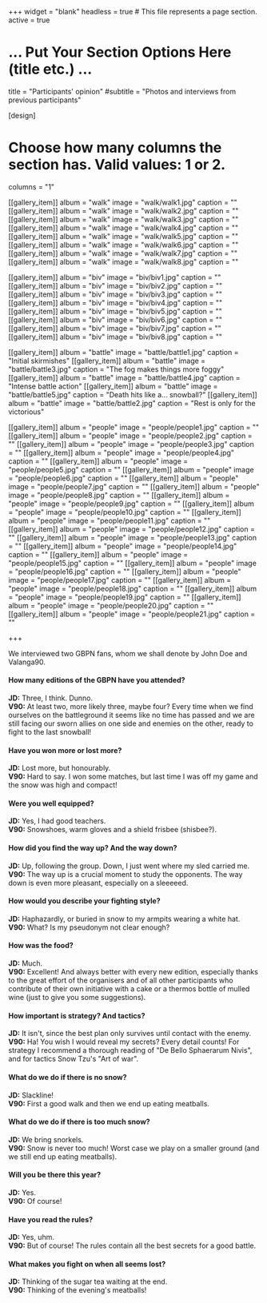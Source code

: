 +++
widget = "blank"
headless = true  # This file represents a page section.
active = true

# ... Put Your Section Options Here (title etc.) ...
title = "Participants' opinion"
#subtitle = "Photos and interviews from previous participants"

[design]
  # Choose how many columns the section has. Valid values: 1 or 2.
  columns = "1"

[[gallery_item]]
  album = "walk"
  image = "walk/walk1.jpg"
  caption = ""
[[gallery_item]]
  album = "walk"
  image = "walk/walk2.jpg"
  caption = ""
[[gallery_item]]
  album = "walk"
  image = "walk/walk3.jpg"
  caption = ""
[[gallery_item]]
  album = "walk"
  image = "walk/walk4.jpg"
  caption = ""
[[gallery_item]]
  album = "walk"
  image = "walk/walk5.jpg"
  caption = ""
[[gallery_item]]
  album = "walk"
  image = "walk/walk6.jpg"
  caption = ""
[[gallery_item]]
  album = "walk"
  image = "walk/walk7.jpg"
  caption = ""
[[gallery_item]]
  album = "walk"
  image = "walk/walk8.jpg"
  caption = ""

[[gallery_item]]
  album = "biv"
  image = "biv/biv1.jpg"
  caption = ""
[[gallery_item]]
  album = "biv"
  image = "biv/biv2.jpg"
  caption = ""
[[gallery_item]]
  album = "biv"
  image = "biv/biv3.jpg"
  caption = ""
[[gallery_item]]
  album = "biv"
  image = "biv/biv4.jpg"
  caption = ""
[[gallery_item]]
  album = "biv"
  image = "biv/biv5.jpg"
  caption = ""
[[gallery_item]]
  album = "biv"
  image = "biv/biv6.jpg"
  caption = ""
[[gallery_item]]
  album = "biv"
  image = "biv/biv7.jpg"
  caption = ""
[[gallery_item]]
  album = "biv"
  image = "biv/biv8.jpg"
  caption = ""
  
[[gallery_item]]
  album = "battle"
  image = "battle/battle1.jpg"
  caption = "Initial skirmishes"
[[gallery_item]]
  album = "battle"
  image = "battle/battle3.jpg"
  caption = "The fog makes things more foggy"
[[gallery_item]]
  album = "battle"
  image = "battle/battle4.jpg"
  caption = "Intense battle action"
[[gallery_item]]
  album = "battle"
  image = "battle/battle5.jpg"
  caption = "Death hits like a... snowball?"
[[gallery_item]]
  album = "battle"
  image = "battle/battle2.jpg"
  caption = "Rest is only for the victorious"
  
[[gallery_item]]
  album = "people"
  image = "people/people1.jpg"
  caption = ""
[[gallery_item]]
  album = "people"
  image = "people/people2.jpg"
  caption = ""
[[gallery_item]]
  album = "people"
  image = "people/people3.jpg"
  caption = ""
[[gallery_item]]
  album = "people"
  image = "people/people4.jpg"
  caption = ""
[[gallery_item]]
  album = "people"
  image = "people/people5.jpg"
  caption = ""
[[gallery_item]]
  album = "people"
  image = "people/people6.jpg"
  caption = ""
[[gallery_item]]
  album = "people"
  image = "people/people7.jpg"
  caption = ""
[[gallery_item]]
  album = "people"
  image = "people/people8.jpg"
  caption = ""
[[gallery_item]]
  album = "people"
  image = "people/people9.jpg"
  caption = ""
[[gallery_item]]
  album = "people"
  image = "people/people10.jpg"
  caption = ""
[[gallery_item]]
  album = "people"
  image = "people/people11.jpg"
  caption = ""
[[gallery_item]]
  album = "people"
  image = "people/people12.jpg"
  caption = ""
[[gallery_item]]
  album = "people"
  image = "people/people13.jpg"
  caption = ""
[[gallery_item]]
  album = "people"
  image = "people/people14.jpg"
  caption = ""
[[gallery_item]]
  album = "people"
  image = "people/people15.jpg"
  caption = ""
[[gallery_item]]
  album = "people"
  image = "people/people16.jpg"
  caption = ""
[[gallery_item]]
  album = "people"
  image = "people/people17.jpg"
  caption = ""
[[gallery_item]]
  album = "people"
  image = "people/people18.jpg"
  caption = ""
[[gallery_item]]
  album = "people"
  image = "people/people19.jpg"
  caption = ""
[[gallery_item]]
  album = "people"
  image = "people/people20.jpg"
  caption = ""
[[gallery_item]]
  album = "people"
  image = "people/people21.jpg"
  caption = ""
  
+++


We interviewed two GBPN fans, whom we shall denote by John Doe and Valanga90. 

#### How many editions of the GBPN have you attended?
**JD:** Three, I think. Dunno.  
**V90:** At least two, more likely three, maybe four? Every time when we find ourselves on the battleground it seems like no time has passed and we are still facing our sworn allies on one side and enemies on the other, ready to fight to the last snowball!

#### Have you won more or lost more?
**JD:** Lost more, but honourably.  
**V90:** Hard to say. I won some matches, but last time I was off my game and the snow was high and compact!

#### Were you well equipped?
**JD:** Yes, I had good teachers.  
**V90:** Snowshoes, warm gloves and a shield frisbee (shisbee?).

#### How did you find the way up? And the way down?
**JD:** Up, following the group. Down, I just went where my sled carried me.  
**V90:** The way up is a crucial moment to study the opponents. The way down is even more pleasant, especially on a sleeeeed.

#### How would you describe your fighting style?
**JD:** Haphazardly, or buried in snow to my armpits wearing a white hat.  
**V90:** What? Is my pseudonym not clear enough?

#### How was the food?
**JD:** Much.  
**V90:** Excellent! And always better with every new edition, especially thanks to the great effort of the organisers and of all other participants who contribute of their own initiative with a cake or a thermos bottle of mulled wine (just to give you some suggestions).

#### How important is strategy? And tactics?
**JD:** It isn't, since the best plan only survives until contact with the enemy.  
**V90:** Ha! You wish I would reveal my secrets? Every detail counts! For strategy I recommend a thorough reading of "De Bello Sphaerarum Nivis", and for tactics Snow Tzu's "Art of war". 

#### What do we do if there is no snow?
**JD:** Slackline!  
**V90:** First a good walk and then we end up eating meatballs. 

#### What do we do if there is too much snow?
**JD:** We bring snorkels.  
**V90:** Snow is never too much! Worst case we play on a smaller ground (and we still end up eating meatballs).

#### Will you be there this year?
**JD:** Yes.  
**V90:**  Of course!

#### Have you read the rules?
**JD:** Yes, uhm.  
**V90:** But of course! The rules contain all the best secrets for a good battle.

#### What makes you fight on when all seems lost?
**JD:** Thinking of the sugar tea waiting at the end.  
**V90:** Thinking of the evening's meatballs!


